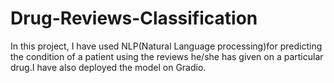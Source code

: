 # Drug-Reviews-Classification
In this project, I have used NLP(Natural Language processing)for predicting the condition of a patient using the reviews he/she has given on a particular drug.I have also deployed the model on Gradio.
